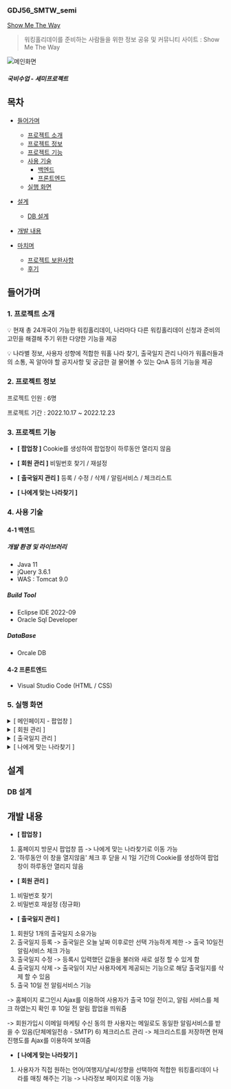 ### GDJ56_SMTW_semi
[Show Me The Way](https://gd1class.iptime.org:8844/GDJ56_smtw_semi/)
> 워킹홀리데이를 준비하는 사람들을 위한 정보 공유 및 커뮤니티 사이트  :  Show Me The Way

![메인화면](https://user-images.githubusercontent.com/39483946/217709122-83918fcc-3779-4114-8d16-53b6721861f6.JPG)

##### 국비수업 - 세미프로젝트

## 목차
- [들어가며](#들어가며)
  - [프로젝트 소개](#1-프로젝트-소개)    
  - [프로젝트 정보](#2-프로젝트-정보)
  - [프로젝트 기능](#3-프로젝트-기능)
  - [사용 기술](#4-사용-기술)   
     - [백엔드](#4-1-백엔드)
     - [프론트엔드](#4-2-프론트엔드)
  - [실행 화면](#5-실행-화면)   


- [설계](#설계)
  - [DB 설계](#-DB-설계)

- [개발 내용](#개발-내용)

- [마치며](#마치며)
  - [프로젝트 보완사항](#1-프로젝트-보완사항)
  - [후기](#2-후기)


## 들어가며
### 1. 프로젝트 소개

<aside>
💡 현재 총 24개국이 가능한 워킹홀리데이, 나라마다 다른 워킹홀리데이 신청과 준비의 고민을 해결해 주기 위한 다양한 기능을 제공

💡 나라별 정보, 사용자 성향에 적합한 워홀 나라 찾기, 출국일지 관리 나아가 워홀러들과의 소통, 꼭 알아야 할 공지사항 및 궁금한 걸 물어볼 수 있는 QnA 등의 기능을 제공
</aside>

### 2. 프로젝트 정보
프로젝트 인원 : 6명

프로젝트 기간 : 2022.10.17 ~ 2022.12.23

### 3. 프로젝트 기능
- **[ 팝업창 ]** Cookie를 생성하여 팝업창이 하루동안 열리지 않음

- **[ 회원 관리 ]** 비밀번호 찾기 / 재설정

- **[ 출국일지 관리 ]** 등록 / 수정 / 삭제 / 알림서비스 / 체크리스트

- **[ 나에게 맞는 나라찾기 ]**

### 4. 사용 기술

#### 4-1 백엔드

##### 개발 환경 및 라이브러리
- Java 11
- jQuery 3.6.1
- WAS : Tomcat 9.0

##### Build Tool
- Eclipse IDE 2022-09
- Oracle Sql Developer

##### DataBase
- Orcale DB

#### 4-2 프론트엔드
- Visual Studio Code (HTML / CSS)

### 5. 실행 화면
  <details>
    <summary>[ 메인페이지 - 팝업창 ]</summary>   
  
![메인화면 팝업창](https://user-images.githubusercontent.com/39483946/218351823-be2969f0-8b04-425b-a0a4-79da37f428e3.JPG)

-> 하루동안 이 창 열지 않음 체크 후 닫을 시 쿠키가 생성되어 1일간 해당 팝업이 열리지 않음
  </details>
  
  <details>
    <summary>[ 회원 관리 ]</summary>   
       
    
  **1. 비밀번호 찾기**   
 ![비밀번호찾기-이메일인증성공](https://user-images.githubusercontent.com/39483946/218007468-c91e16e3-c3ef-4656-b879-9aeb2a584d23.JPG)
  
-> 가입시 임력했던 이메일 인증을 통해 비밀번호 찾기를 이용할 수 있다.
     
  
  **2. 재설정**   
![비밀번호재설정](https://user-images.githubusercontent.com/39483946/218007234-2150aa6d-1f13-47aa-8521-fff8bc79ffdf.JPG)
  
-> 이메일인증에 성공시 비밀번호를 재설정 할 수 있다. 
 </details>
 <details>
    <summary>[ 출국일지 관리 ]</summary>   

  **1. 출국일지 등록 / 수정**   
![출국일지 등록](https://user-images.githubusercontent.com/39483946/218007847-3513f205-d74f-4460-9c4b-fcaa82e4d199.JPG)

-> 출국일은 오늘 날짜 이후로만 선택 가능하게 제한
-> 출국 10일전 알림서비스 체크 가능

  **2. 출국일지에 따른 화면처리 및 Ajax를 통한 체크리스트 저장**
![출국일남은사람](https://user-images.githubusercontent.com/39483946/218007816-64af3a59-b335-4839-99c2-ac32e71e0dd9.JPG)
  
-> 출국일 남은사람
  
![출국일지 디데이](https://user-images.githubusercontent.com/39483946/218007894-8ed3540d-6a22-414e-9709-c40019216339.JPG)

-> 출국일 디데이

![출국일지난사람](https://user-images.githubusercontent.com/39483946/218007923-58c86368-6888-4071-84ee-dda5b0f603b2.JPG)
  
-> 출국일 지난사람 / 삭제가능

**3. 출국일 알림서비스**
![알림서비스동의시출국10일전알림팝업](https://user-images.githubusercontent.com/39483946/218007749-27b6697c-d37c-4b6e-afd1-020aca3bbd6a.JPG)
  
-> 10일전 알림서비스 체크하면 로그인시 알림팝업을 띄워줌
  
![10일전단체메일전송](https://user-images.githubusercontent.com/39483946/218007572-0a1d412f-b965-4587-9d5e-2e3289654d10.JPG)

![출국10일전메일수신](https://user-images.githubusercontent.com/39483946/218007788-57219bb5-b208-4011-b4fc-001f2752f3ee.JPG)
  
-> 회원가입시 메일수신동의를 체크 한 회원은 출국10일전에 메일로도 알림서비스를 받을 수 있음 

</details>   
 <details>
    <summary>[ 나에게 맞는 나라찾기 ]</summary> 
  
![나에게맞는나라찾기전체](https://user-images.githubusercontent.com/39483946/218349719-23c9d0c3-6888-4a65-84a3-beb3f6236b91.jpg)

-> 4가지 항목을 체크

![나에게맞는나라찾기결과](https://user-images.githubusercontent.com/39483946/218007690-5feb0795-07ca-449c-9ba6-d8556e037fb5.JPG)

-> 체크한 항목에 맞는 나라 결과를 보여줌

 </details>
 
 ## 설계   
 
 ### DB 설계
 
 
 ## 개발 내용
 - **[ 팝업창 ]**
1) 홈페이지 방문시 팝업창 뜸 -> 나에게 맞는 나라찾기로 이동 가능
2) '하루동안 이 창을 열지않음' 체크 후 닫을 시 1일 기간의 Cookie를 생성하여 팝업창이 하루동안 열리지 않음


- **[ 회원 관리 ]**
1) 비밀번호 찾기
2) 비밀번호 재설정 (정규화)


- **[ 출국일지 관리 ]**
1) 회원당 1개의 출국일지 소유가능
2) 출국일지 등록
-> 출국일은 오늘 날짜 이후로만 선택 가능하게 제한
-> 출국 10일전 알림서비스 체크 가능
3) 출국일지 수정
-> 등록시 입력했던 값들을 불러와 새로 설정 할 수 있게 함
4) 출국일지 삭제
-> 출국일이 지난 사용자에게 제공되는 기능으로 해당 출국일지를 삭제 할 수 있음
5) 출국 10일 전 알림서비스 기능

-> 홈페이지 로그인시 Ajax를 이용하여 사용자가 출국 10일 전이고, 알림 서비스를 체크 하였는지 확인 후 10일 전 알림 팝업을 띄워줌

-> 회원가입시 이메일 마케팅 수신 동의 한 사용자는 메일로도 동일한 알림서비스를 받을 수 있음(단체메일전송 - SMTP)
6) 체크리스트 관리
-> 체크리스트를 저장하면 현재 진행도를 Ajax를 이용하여 보여줌


- **[ 나에게 맞는 나라찾기 ]**
1) 사용자가 직접 원하는 언어/여행지/날씨/성향을 선택하여 적합한 워킹홀리데이 나라를 매칭 해주는 기능
-> 나라정보 페이지로 이동 가능
